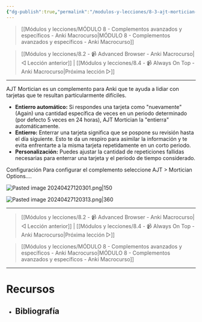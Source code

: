 ```yaml
---
{"dg-publish":true,"permalink":"/modulos-y-lecciones/8-3-ajt-mortician-anki-macrocurso/","noteIcon":"","updated":"2024-05-15T22:20:33.198+02:00"}
---
```



> [[Módulos y lecciones/MÓDULO 8 - Complementos avanzados y específicos - Anki Macrocurso\|MÓDULO 8 - Complementos avanzados y específicos - Anki Macrocurso]]

> [[Módulos y lecciones/8.2 - 📹 Advanced Browser - Anki Macrocurso\|◁ Lección anterior]] | [[Módulos y lecciones/8.4 - 📹 Always On Top - Anki Macrocurso\|Próxima lección ▷]]

---

AJT Mortician es un complemento para Anki que te ayuda a lidiar con tarjetas que te resultan particularmente difíciles.

- **Entierro automático:** Si respondes una tarjeta como "nuevamente" (Again) una cantidad específica de veces en un periodo determinado (por defecto 5 veces en 24 horas), AJT Mortician la "entierra" automáticamente.
- **Entierro:** Enterrar una tarjeta significa que se pospone su revisión hasta el día siguiente. Esto te da un respiro para asimilar la información y te evita enfrentarte a la misma tarjeta repetidamente en un corto periodo.
- **Personalización:** Puedes ajustar la cantidad de repeticiones fallidas necesarias para enterrar una tarjeta y el periodo de tiempo considerado.


Configuración
Para configurar el complemento seleccione AJT > Mortician Options....

![Pasted image 20240427120301.png|150](/img/user/ANEXOS/Pasted%20image%2020240427120301.png)

![Pasted image 20240427120313.png|360](/img/user/ANEXOS/Pasted%20image%2020240427120313.png)


---

> [[Módulos y lecciones/8.2 - 📹 Advanced Browser - Anki Macrocurso\|◁ Lección anterior]] | [[Módulos y lecciones/8.4 - 📹 Always On Top - Anki Macrocurso\|Próxima lección ▷]]

> [[Módulos y lecciones/MÓDULO 8 - Complementos avanzados y específicos - Anki Macrocurso\|MÓDULO 8 - Complementos avanzados y específicos - Anki Macrocurso]]

---

# Recursos
- Bibliografía
	- 